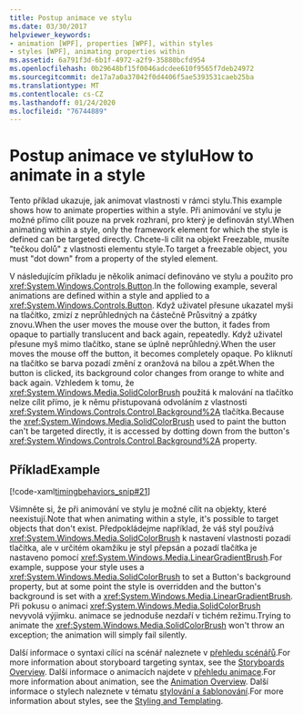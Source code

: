 ```yaml
---
title: Postup animace ve stylu
ms.date: 03/30/2017
helpviewer_keywords:
- animation [WPF], properties [WPF], within styles
- styles [WPF], animating properties within
ms.assetid: 6a791f3d-6b1f-4972-a2f9-35880bcfd954
ms.openlocfilehash: 0b29648bf15f0046adcdee610f9565f7deb24972
ms.sourcegitcommit: de17a7a0a37042f0d4406f5ae5393531caeb25ba
ms.translationtype: MT
ms.contentlocale: cs-CZ
ms.lasthandoff: 01/24/2020
ms.locfileid: "76744889"
---
```

# <a name="how-to-animate-in-a-style"></a><span data-ttu-id="ddf19-102">Postup animace ve stylu</span><span class="sxs-lookup"><span data-stu-id="ddf19-102">How to animate in a style</span></span>

<span data-ttu-id="ddf19-103">Tento příklad ukazuje, jak animovat vlastnosti v rámci stylu.</span><span class="sxs-lookup"><span data-stu-id="ddf19-103">This example shows how to animate properties within a style.</span></span> <span data-ttu-id="ddf19-104">Při animování ve stylu je možné přímo cílit pouze na prvek rozhraní, pro který je definován styl.</span><span class="sxs-lookup"><span data-stu-id="ddf19-104">When animating within a style, only the framework element for which the style is defined can be targeted directly.</span></span> <span data-ttu-id="ddf19-105">Chcete-li cílit na objekt Freezable, musíte "tečkou dolů" z vlastnosti elementu style.</span><span class="sxs-lookup"><span data-stu-id="ddf19-105">To target a freezable object, you must "dot down" from a property of the styled element.</span></span>

<span data-ttu-id="ddf19-106">V následujícím příkladu je několik animací definováno ve stylu a použito pro <xref:System.Windows.Controls.Button>.</span><span class="sxs-lookup"><span data-stu-id="ddf19-106">In the following example, several animations are defined within a style and applied to a <xref:System.Windows.Controls.Button>.</span></span> <span data-ttu-id="ddf19-107">Když uživatel přesune ukazatel myši na tlačítko, zmizí z neprůhledných na částečně Průsvitný a zpátky znovu.</span><span class="sxs-lookup"><span data-stu-id="ddf19-107">When the user moves the mouse over the button, it fades from opaque to partially translucent and back again, repeatedly.</span></span> <span data-ttu-id="ddf19-108">Když uživatel přesune myš mimo tlačítko, stane se úplně neprůhledný.</span><span class="sxs-lookup"><span data-stu-id="ddf19-108">When the user moves the mouse off the button, it becomes completely opaque.</span></span> <span data-ttu-id="ddf19-109">Po kliknutí na tlačítko se barva pozadí změní z oranžová na bílou a zpět.</span><span class="sxs-lookup"><span data-stu-id="ddf19-109">When the button is clicked, its background color changes from orange to white and back again.</span></span> <span data-ttu-id="ddf19-110">Vzhledem k tomu, že <xref:System.Windows.Media.SolidColorBrush> použitá k malování na tlačítko nelze cílit přímo, je k němu přistupovaná odvoláním z vlastnosti <xref:System.Windows.Controls.Control.Background%2A> tlačítka.</span><span class="sxs-lookup"><span data-stu-id="ddf19-110">Because the <xref:System.Windows.Media.SolidColorBrush> used to paint the button can't be targeted directly, it is accessed by dotting down from the button's <xref:System.Windows.Controls.Control.Background%2A> property.</span></span>

## <a name="example"></a><span data-ttu-id="ddf19-111">Příklad</span><span class="sxs-lookup"><span data-stu-id="ddf19-111">Example</span></span>

[!code-xaml[timingbehaviors_snip#21](~/samples/snippets/csharp/VS_Snippets_Wpf/timingbehaviors_snip/CSharp/StyleStoryboardsExample.xaml#21)]

<span data-ttu-id="ddf19-112">Všimněte si, že při animování ve stylu je možné cílit na objekty, které neexistují.</span><span class="sxs-lookup"><span data-stu-id="ddf19-112">Note that when animating within a style, it's possible to target objects that don't exist.</span></span> <span data-ttu-id="ddf19-113">Předpokládejme například, že váš styl používá <xref:System.Windows.Media.SolidColorBrush> k nastavení vlastnosti pozadí tlačítka, ale v určitém okamžiku je styl přepsán a pozadí tlačítka je nastaveno pomocí <xref:System.Windows.Media.LinearGradientBrush>.</span><span class="sxs-lookup"><span data-stu-id="ddf19-113">For example, suppose your style uses a <xref:System.Windows.Media.SolidColorBrush> to set a Button's background property, but at some point the style is overridden and the button's background is set with a <xref:System.Windows.Media.LinearGradientBrush>.</span></span>  <span data-ttu-id="ddf19-114">Při pokusu o animaci <xref:System.Windows.Media.SolidColorBrush> nevyvolá výjimku. animace se jednoduše nezdaří v tichém režimu.</span><span class="sxs-lookup"><span data-stu-id="ddf19-114">Trying to animate the <xref:System.Windows.Media.SolidColorBrush> won't throw an exception; the animation will simply fail silently.</span></span>

<span data-ttu-id="ddf19-115">Další informace o syntaxi cílící na scénář naleznete v [přehledu scénářů](storyboards-overview.md).</span><span class="sxs-lookup"><span data-stu-id="ddf19-115">For more information about storyboard targeting syntax, see the [Storyboards Overview](storyboards-overview.md).</span></span> <span data-ttu-id="ddf19-116">Další informace o animacích najdete v [přehledu animace](animation-overview.md).</span><span class="sxs-lookup"><span data-stu-id="ddf19-116">For more information about animation, see the [Animation Overview](animation-overview.md).</span></span> <span data-ttu-id="ddf19-117">Další informace o stylech naleznete v tématu [stylování a šablonování](../../../desktop-wpf/fundamentals/styles-templates-overview.md).</span><span class="sxs-lookup"><span data-stu-id="ddf19-117">For more information about styles, see the [Styling and Templating](../../../desktop-wpf/fundamentals/styles-templates-overview.md).</span></span>
